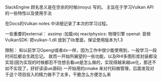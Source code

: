 SlackEngine 顾名思义是在空余的时候(moyu) 写的。
            主旨在于学习Vulkan API的一些特性以及使用手法

在Docs的Vulkan notes 中详细记录了本次的学习过程。

一些重要的external：
       assimp :加载obj
       reactphysics: 物理引擎
       openal: 音频
       VulkanSDK: 把vulkan-1.dll 放到了lib里面，保证使用版本为1.3


限制：
    和以前学习Opengl或者dx一样，因为工作中很少能使用到，一般学习一段时间后都会生疏忘记。
    故而一开始所展望的一些功能，以及RHI多图形库封装都没实现(因为实现的时候都忍不住想去看ue是怎么做的，实现得越来越ue化，那还不如不实现了，好好读读ue源码)
    一开始用的cmake 来对代码做管理，后面发现对于这个项目投入的精力做不了太多，干脆怎么方便怎么来


